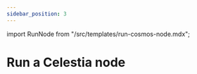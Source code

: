 ```yaml
---
sidebar_position: 3
---
```


import RunNode from "/src/templates/run-cosmos-node.mdx";


# Run a Celestia node

<RunNode />

